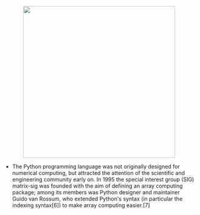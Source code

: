 
<p align="center">
  <img src="https://user-images.githubusercontent.com/46066018/125078922-ab875000-e0e0-11eb-9fbd-92d267d16865.png" width=400 >
</p>



-   The Python programming language was not originally designed for numerical computing, but attracted the attention of the scientific and engineering community early on. In 1995 the special interest group (SIG) matrix-sig was founded with the aim of defining an array computing package; among its members was Python designer and maintainer Guido van Rossum, who extended Python's syntax (in particular the indexing syntax[6]) to make array computing easier.[7]

